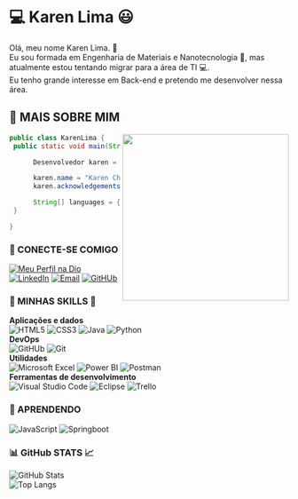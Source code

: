 # :computer: Karen Lima :smiley:

Olá, meu nome Karen Lima. :wave:  
Eu sou formada em Engenharia de Materiais e Nanotecnologia :microscope:, mas atualmente estou tentando migrar para a área de TI :computer:.   
Eu tenho grande interesse em Back-end e pretendo me desenvolver nessa área. 

## 💜 MAIS SOBRE MIM

<img align="right" width="300" src="https://i2.wp.com/allhtaccess.info/wp-content/uploads/2018/03/programming.gif?fit=1281%2C716&ssl=1" />

```java
public class KarenLima {
 public static void main(String args[]) {

      Desenvolvedor karen = new Desenvolvedor();

      karen.name = "Karen Christina Lima de Santana";
      karen.acknowledgements = "BackEnd";

      String[] languages = {"Java", "Python", "JavaScript"};
 }

}
````

### :link: CONECTE-SE COMIGO

[![Meu Perfil na Dio](https://img.shields.io/badge/Meu_Perfil_na_DIO-000?style=for-the-badge&logologoColor=0E76A8)](https://web.dio.me/users/lima_kcls/?tab=skills)
[![LinkedIn](https://img.shields.io/badge/LinkedIn-000?style=for-the-badge&logo=linkedin&logoColor=0E76A8)](https://www.linkedin.com/in/karen-lima-602a77277)
[![Email](https://img.shields.io/badge/Gmail-000?style=for-the-badge&logo=gmail&logoColor=orange)](lima.kcls@gmail.com)
[![GitHUb](https://img.shields.io/badge/GitHub-100000?style=for-the-badge&logo=github&logoColor=white)](https://github.com/karenCLima)

### :hammer: MINHAS SKILLS :wrench:

**Aplicações e dados**  
![HTML5](https://img.shields.io/badge/HTML5-000?style=for-the-badge&logo=html5)
![CSS3](https://img.shields.io/badge/CSS3-000?style=for-the-badge&logo=css3&logoColor=264CE4)
![Java](https://img.shields.io/badge/Java-000?style=for-the-badge&logo=java)
![Python](https://img.shields.io/badge/Python-000?style=for-the-badge&logo=python)  
**DevOps**  
![GitHUb](https://img.shields.io/badge/GitHub-100000?style=for-the-badge&logo=github&logoColor=white)
![Git](https://img.shields.io/badge/Git-000?style=for-the-badge&logo=git&logoColor=E34F26)  
**Utilidades**  
![Microsoft Excel](https://img.shields.io/badge/Microsoft_Excel-000?style=for-the-badge&logo=microsoft-excel&logoColor=217346)
![Power BI](https://img.shields.io/badge/Power_BI-000?style=for-the-badge&logo=Power%20BI&logoColor=F2C811)
![Postman](https://img.shields.io/badge/-Postman-000?style=for-the-badge&logo=postman)  
**Ferramentas de desenvolvimento**  
![Visual Studio Code](https://img.shields.io/badge/-Visual%20Studio%20Code-000?style=for-the-badge&logo=visual-studio-code&logoColor=007ACC)
![Eclipse](https://img.shields.io/badge/-Eclipse-000?style=for-the-badge&logo=eclipse-ide&logoColor=2C2255)
![Trello](https://img.shields.io/badge/-Trello-000?style=for-the-badge&logo=trello&logoColor=007ACC)  

### :notebook: APRENDENDO
![JavaScript](https://img.shields.io/badge/JavaScript-000?style=for-the-badge&logo=javascript)
![Springboot](https://img.shields.io/badge/Spring_Boot-000?style=for-the-badge&logo=spring-boot)

### :bar_chart: GitHub STATS :chart_with_upwards_trend:
![GitHub Stats](https://github-readme-stats.vercel.app/api?username=karenCLima&theme=transparent&bg_color=000&border_color=30A3DC&show_icons=true&icon_color=30A3DC&title_color=E94D5F&text_color=FFF)  
![Top Langs](https://github-readme-stats-git-masterrstaa-rickstaa.vercel.app/api/top-langs/?username=karenCLima&bg_color=000&border_color=30A3DC&title_color=E94D5F&text_color=FFF)
